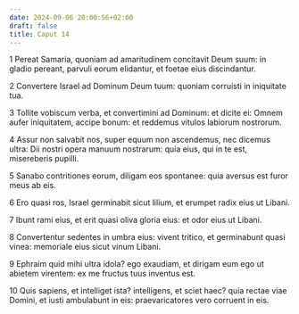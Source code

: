 ```yaml
---
date: 2024-09-06 20:00:56+02:00
draft: false
title: Caput 14
---
```





1 Pereat Samaria, quoniam ad amaritudinem concitavit Deum suum: in gladio pereant, parvuli eorum elidantur, et foetae eius discindantur.

2 Convertere Israel ad Dominum Deum tuum: quoniam corruisti in iniquitate tua.

3 Tollite vobiscum verba, et convertimini ad Dominum: et dicite ei: Omnem aufer iniquitatem, accipe bonum: et reddemus vitulos labiorum nostrorum.

4 Assur non salvabit nos, super equum non ascendemus, nec dicemus ultra: Dii nostri opera manuum nostrarum: quia eius, qui in te est, misereberis pupilli.

5 Sanabo contritiones eorum, diligam eos spontanee: quia aversus est furor meus ab eis.

6 Ero quasi ros, Israel germinabit sicut lilium, et erumpet radix eius ut Libani.

7 Ibunt rami eius, et erit quasi oliva gloria eius: et odor eius ut Libani.

8 Convertentur sedentes in umbra eius: vivent tritico, et germinabunt quasi vinea: memoriale eius sicut vinum Libani.

9 Ephraim quid mihi ultra idola? ego exaudiam, et dirigam eum ego ut abietem virentem: ex me fructus tuus inventus est.

10 Quis sapiens, et intelliget ista? intelligens, et sciet haec? quia rectae viae Domini, et iusti ambulabunt in eis: praevaricatores vero corruent in eis.

